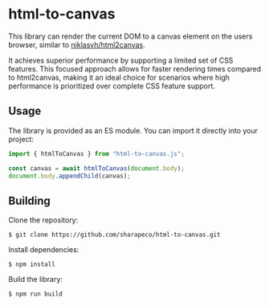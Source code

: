 # html-to-canvas

This library can render the current DOM to a canvas element on the users browser, similar to [niklasvh/html2canvas](https://github.com/niklasvh/html2canvas).

It achieves superior performance by supporting a limited set of CSS features. This focused approach allows for faster rendering times compared to html2canvas, making it an ideal choice for scenarios where high performance is prioritized over complete CSS feature support.

## Usage

The library is provided as an ES module. You can import it directly into your project:

```js
import { htmlToCanvas } from "html-to-canvas.js";

const canvas = await htmlToCanvas(document.body);
document.body.appendChild(canvas);
```

## Building

Clone the repository:

```shell-session
$ git clone https://github.com/sharapeco/html-to-canvas.git
```

Install dependencies:

```shell-session
$ npm install
```

Build the library:

```shell-session
$ npm run build
```
